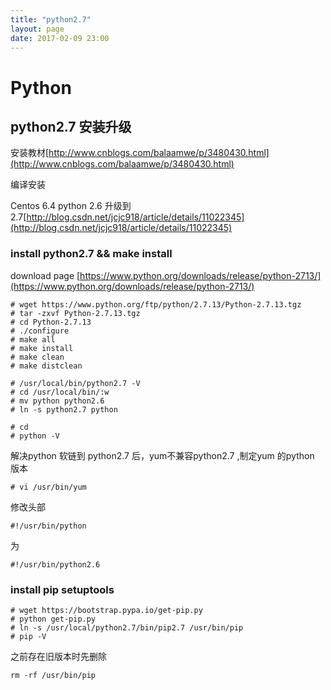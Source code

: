 ```yaml
---
title: "python2.7"
layout: page
date: 2017-02-09 23:00
---
```


# Python

## python2.7 安装升级

安装教材[http://www.cnblogs.com/balaamwe/p/3480430.html](http://www.cnblogs.com/balaamwe/p/3480430.html)

编译安装

Centos 6.4 python 2.6 升级到 2.7[http://blog.csdn.net/jcjc918/article/details/11022345](http://blog.csdn.net/jcjc918/article/details/11022345)

### install python2.7 && make install

download page [https://www.python.org/downloads/release/python-2713/](https://www.python.org/downloads/release/python-2713/)

```
# wget https://www.python.org/ftp/python/2.7.13/Python-2.7.13.tgz
# tar -zxvf Python-2.7.13.tgz
# cd Python-2.7.13
# ./configure
# make all
# make install
# make clean
# make distclean

# /usr/local/bin/python2.7 -V
# cd /usr/local/bin/:w
# mv python python2.6
# ln -s python2.7 python

# cd 
# python -V
```

解决python 软链到 python2.7 后，yum不兼容python2.7 ,制定yum 的python 版本

```
# vi /usr/bin/yum
```

修改头部

```
#!/usr/bin/python
```
为
```
#!/usr/bin/python2.6
```


### install pip setuptools

```
# wget https://bootstrap.pypa.io/get-pip.py
# python get-pip.py
# ln -s /usr/local/python2.7/bin/pip2.7 /usr/bin/pip
# pip -V
```

之前存在旧版本时先删除

```
rm -rf /usr/bin/pip
```